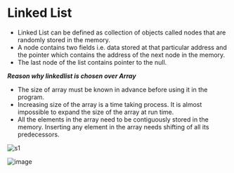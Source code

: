 # Linked List

* Linked List can be defined as collection of objects called nodes that are randomly stored in the memory.
* A node contains two fields i.e. data stored at that particular address and the pointer which contains the address of the next node in the memory.
* The last node of the list contains pointer to the null.

***Reason why linkedlist is chosen over Array***

* The size of array must be known in advance before using it in the program.
* Increasing size of the array is a time taking process. It is almost impossible to expand the size of the array at run time.
* All the elements in the array need to be contiguously stored in the memory. Inserting any element in the array needs shifting of all its predecessors.

![s1](https://user-images.githubusercontent.com/45221397/142136487-2b50d8b3-e897-4192-85a3-d1e065e3efb0.PNG)

![image](https://user-images.githubusercontent.com/45221397/142136531-82241b65-0343-4efb-9d28-1a9b21e093b3.png)

